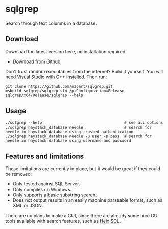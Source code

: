 # sqlgrep
Search through text columns in a database.

## Download

Download the latest version here, no installation required:
* [Download from Github](https://github.com/nzbart/sqlgrep/releases/download/v0.2/sqlgrep.exe)

Don't trust random executables from the internet? Build it yourself. You will need [Visual Studio](https://visualstudio.microsoft.com/vs/) with C++ installed. Then run:

```
git clone https://github.com/nzbart/sqlgrep.git
msbuild sqlgrep/sqlgrep.sln /p:Configuration=Release
sqlgrep/x64/Release/sqlgrep --help
```

## Usage

```
./sqlgrep --help                                    # see all options
./sqlgrep haystack_database needle                  # search for needle in haystack database using trusted authentication
./sqlgrep haystack_database needle -u user -p pass  # search for needle in haystack database using username and password
```

## Features and limitations

These limitations are currently in place, but it would be great if they could be removed:

* Only tested against SQL Server.
* Only compiles on Windows.
* Only supports a basic substring search.
* Does not output results in an easily machine parseable format, such as XML or JSON.

There are no plans to make a GUI, since there are already some nice GUI tools available with search features, such as [HeidiSQL](https://www.heidisql.com/).
